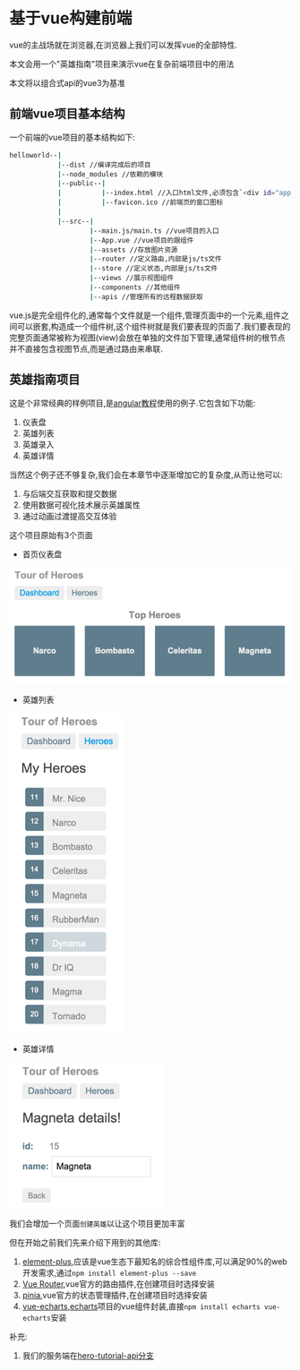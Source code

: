 # 基于vue构建前端

vue的主战场就在浏览器,在浏览器上我们可以发挥vue的全部特性.

本文会用一个"英雄指南"项目来演示vue在复杂前端项目中的用法

本文将以组合式api的vue3为基准

## 前端vue项目基本结构

一个前端的vue项目的基本结构如下:

```bash
helloworld--|
            |--dist //编译完成后的项目
            |--node_modules //依赖的模块
            |--public--|
            |          |--index.html //入口html文件,必须包含`<div id="app"></div>`
            |          |--favicon.ico //前端页的窗口图标
            |
            |--src--|
                    |--main.js/main.ts //vue项目的入口
                    |--App.vue //vue项目的跟组件
                    |--assets //存放图片资源
                    |--router //定义路由,内部是js/ts文件
                    |--store //定义状态,内部是js/ts文件
                    |--views //展示视图组件
                    |--components //其他组件
                    |--apis //管理所有的远程数据获取
```

vue.js是完全组件化的,通常每个文件就是一个组件,管理页面中的一个元素,组件之间可以嵌套,构造成一个组件树,这个组件树就是我们要表现的页面了.我们要表现的完整页面通常被称为视图(view)会放在单独的文件加下管理,通常组件树的根节点并不直接包含视图节点,而是通过路由来串联.

## 英雄指南项目

这是个非常经典的样例项目,是[angular教程](https://angular.cn/tutorial)使用的例子.它包含如下功能:

1. 仪表盘
2. 英雄列表
3. 英雄录入
4. 英雄详情

当然这个例子还不够复杂,我们会在本章节中逐渐增加它的复杂度,从而让他可以:

1. 与后端交互获取和提交数据
2. 使用数据可视化技术展示英雄属性
3. 通过动画过渡提高交互体验

这个项目原始有3个页面

+ 首页仪表盘

![首页仪表盘](./source/heroes-dashboard-1.png)

+ 英雄列表

![英雄列表](./source/heroes-list-2.png)

+ 英雄详情

![英雄详情](./source/hero-details-1.png)

我们会增加一个页面`创建英雄`以让这个项目更加丰富

但在开始之前我们先来介绍下用到的其他库:

1. [element-plus](https://element-plus.org/zh-CN/component/overview),应该是vue生态下最知名的综合性组件库,可以满足90%的web开发需求,通过`npm install element-plus --save`
2. [Vue Router](https://router.vuejs.org/zh/),vue官方的路由插件,在创建项目时选择安装
3. [pinia](https://pinia.vuejs.org/zh/),vue官方的状态管理插件,在创建项目时选择安装
4. [vue-echarts](https://github.com/ecomfe/vue-echarts/blob/main/README.zh-Hans.md),[echarts](https://echarts.apache.org/zh/index.html)项目的vue组件封装,直接`npm install echarts vue-echarts`安装

补充:

1. 我们的服务端在[hero-tutorial-api分支](https://github.com/hsz1273327/TutorialForFront-EndWeb/tree/hero-tutorial-api)
